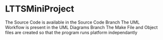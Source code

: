 # LTTSMiniProject
The Source Code is available in the Source Code Branch
The UML Workflow is present in the UML Diagrams Branch
The Make File and Object files are created so that the program runs platform independantly
